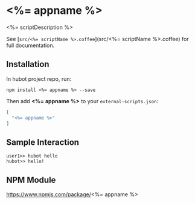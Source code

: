 # <%= appname %>

<%= scriptDescription %>

See [`src/<%= scriptName %>.coffee`](src/<%= scriptName %>.coffee) for full documentation.

## Installation

In hubot project repo, run:

`npm install <%= appname %> --save`

Then add **<%= appname %>** to your `external-scripts.json`:

```json
[
  "<%= appname %>"
]
```

## Sample Interaction

```
user1>> hubot hello
hubot>> hello!
```

## NPM Module

https://www.npmjs.com/package/<%= appname %>
